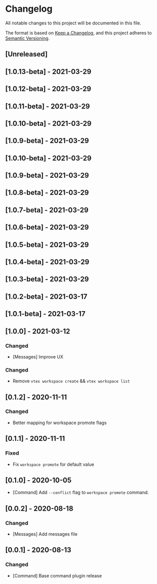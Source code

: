 # Changelog
All notable changes to this project will be documented in this file.

The format is based on [Keep a Changelog](https://keepachangelog.com/en/1.0.0/),
and this project adheres to [Semantic Versioning](https://semver.org/spec/v2.0.0.html).

## [Unreleased]

## [1.0.13-beta] - 2021-03-29

## [1.0.12-beta] - 2021-03-29

## [1.0.11-beta] - 2021-03-29

## [1.0.10-beta] - 2021-03-29

## [1.0.9-beta] - 2021-03-29

## [1.0.10-beta] - 2021-03-29

## [1.0.9-beta] - 2021-03-29

## [1.0.8-beta] - 2021-03-29

## [1.0.7-beta] - 2021-03-29

## [1.0.6-beta] - 2021-03-29

## [1.0.5-beta] - 2021-03-29

## [1.0.4-beta] - 2021-03-29

## [1.0.3-beta] - 2021-03-29

## [1.0.2-beta] - 2021-03-17

## [1.0.1-beta] - 2021-03-17

## [1.0.0] - 2021-03-12

### Changed
- [Messages] Improve UX
### Changed
- Remove `vtex workspace create` && `vtex workspace list`
## [0.1.2] - 2020-11-11
### Changed
- Better mapping for workspace promote flags

## [0.1.1] - 2020-11-11
### Fixed
- Fix `workspace promote` for default value

## [0.1.0] - 2020-10-05
- [Command] Add `--conflict` flag to `workspace promote` command.

## [0.0.2] - 2020-08-18
### Changed
- [Messages] Add messages file

## [0.0.1] - 2020-08-13

### Changed
- [Command] Base command plugin release
